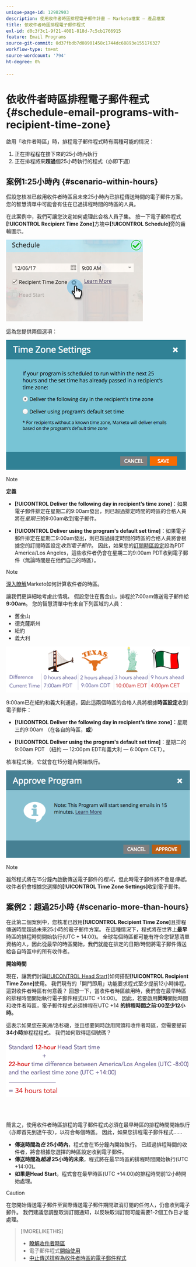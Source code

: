 ```yaml
---
unique-page-id: 12982903
description: 使用收件者時區排程電子郵件計畫 — Marketo檔案 — 產品檔案
title: 依收件者時區排程電子郵件程式
exl-id: d0c3f3c1-9f21-4081-818d-7c5cb1766915
feature: Email Programs
source-git-commit: 0d37fbdb7d08901458c1744dc68893e155176327
workflow-type: tm+mt
source-wordcount: '794'
ht-degree: 0%

---
```


# 依收件者時區排程電子郵件程式 {#schedule-email-programs-with-recipient-time-zone}

啟用「收件者時區」時，排程電子郵件程式時有兩種可能的情況：

1. 正在排程程在接下來的25小時內執行&#x200B;**&#x200B;**
1. 正在排程將來&#x200B;**超過**&#x200B;個25小時執行的程式（亦即下週）

## 案例1:25小時內 {#scenario-within-hours}

假設您核准已啟用收件者時區且未來25小時內已排程傳送時間的電子郵件方案。 您的智慧清單中可能會有住在已過排程時間的時區的人員。

在此案例中，我們可讓您決定如何處理此合格人員子集。 按一下電子郵件程式&#x200B;**[!UICONTROL Recipient Time Zone]**&#x200B;方塊中&#x200B;**[!UICONTROL Schedule]**&#x200B;旁的齒輪圖示。

![](assets/image2017-12-5-10-3a46-3a42.png)

這為您提供兩個選項：

![](assets/image2017-12-5-10-3a31-3a28.png)

>[!NOTE]
>
>**定義**
>
>* **[!UICONTROL Deliver the following day in recipient’s time zone]**：如果電子郵件排定在星期二的9:00am發出，則已超過排定時間的時區的合格人員將在&#x200B;*星期三*&#x200B;的9:00am收到電子郵件。
>
>* **[!UICONTROL Deliver using the program's default set time]**：如果電子郵件排定在星期二9:00am發出，則已超過排定時間的時區的合格人員將會根據您的訂閱時區設定&#x200B;_收到電子郵件_。 因此，如果您的[訂閱時區設定](/help/marketo/product-docs/administration/settings/select-your-language-locale-and-time-zone.md)設為PDT America/Los Angeles，這些收件者仍會在星期二的9:00am PDT收到電子郵件（無論時間是在他們自己的時區）。

>[!NOTE]
>
>[深入瞭解](/help/marketo/product-docs/email-marketing/email-programs/email-program-actions/scheduling-with-recipient-time-zone/understanding-recipient-time-zone.md#calculating-time-zone)Marketo如何計算收件者的時區。

讓我們更詳細地考慮此情境。 假設您住在舊金山，排程於7:00am傳送電子郵件給&#x200B;**9:00am**。 您的智慧清單中有來自下列區域的人員：

* 舊金山
* 德克薩斯州
* 紐約
* 義大利

![](assets/image2017-12-6-10-3a52-3a41.png)

9:00am已在紐約和義大利通過，因此這兩個時區的合格人員將根據&#x200B;**時區設定**&#x200B;收到電子郵件：

* **[!UICONTROL Deliver the following day in recipient’s time zone]：**&#x200B;星期三的9:00am （在各自的時區，**或**）

* **[!UICONTROL Deliver using the program's default set time]**：星期二的9:00am PDT （紐約 — 12:00pm EDT和義大利 — 6:00pm CET）。

核准程式後，它就會在15分鐘內開始執行。

![](assets/screen-shot-2017-12-09-at-3.34.14-pm.png)

>[!NOTE]
>
>雖然程式將在15分鐘內啟動傳送電子郵件的&#x200B;_程式_，但此時電子郵件將不會是&#x200B;_傳遞_。 收件者仍會根據您選擇的&#x200B;**[!UICONTROL Time Zone Settings]**&#x200B;收到電子郵件。

## 案例2：超過25小時 {#scenario-more-than-hours}

在此第二個案例中，您核准已啟用&#x200B;**[!UICONTROL Recipient Time Zone]**&#x200B;且排程傳送時間超過未來25小時的電子郵件方案。 在這種情況下，程式將在世界上&#x200B;**最早**&#x200B;時區的排程時間開始執行(UTC + 14:00)。 全球每個時區都可能有符合您智慧清單資格的人，因此從最早的時區開始，我們就能在排定的日期/時間將電子郵件傳送給各自時區中的所有收件者。

**開始時間**

現在，讓我們討論[[!UICONTROL Head Start]](/help/marketo/product-docs/email-marketing/email-programs/email-program-actions/head-start-for-email-programs.md)如何搭配&#x200B;**[!UICONTROL Recipient Time Zone]**&#x200B;使用。 我們現有的「開門即用」功能要求程式至少提前12小時排程。 這對收件者時區有何意義？ 回想一下，當收件者時區啟用時，我們會在最早時區的排程時間開始執行電子郵件程式(UTC +14:00)。 因此，若要啟用&#x200B;**同時**&#x200B;開始時間和收件者時區，電子郵件程式必須排程在UTC +14 **的排程時間之前:00至少12小時。**

這表示如果您在美洲/洛杉磯，並且想要同時啟用開頭和收件者時區，您需要提前&#x200B;**34小時**&#x200B;排程程程式。 我們如何取得這個號碼？

![](assets/image2017-12-5-13-3a11-3a38.png)

<br> 

簡言之，使用收件者時區排程的電子郵件程式必須在最早時區的排程時間開始執行（亦即首先到達午夜），以符合每個時區。 因此，如果您排程電子郵件程式……

* **傳送時間為&#x200B;_在_ 25小時內**，程式會在15分鐘內開始執行。 已超過排程時間的收件者，將會根據您選擇的時區設定收到電子郵件。
* **傳送時間為&#x200B;_超過_ 25小時的未來**，程式將在最早時區的排程時間開始執行(UTC +14:00)。
* **如果是Head Start**，程式會在最早時區(UTC +14:00)的排程時間前12小時開始處理。

>[!CAUTION]
>
>在您開始傳送電子郵件至實際傳送電子郵件期間取消訂閱的任何人，仍會收到電子郵件。 我們建議您調整取消訂閱通知，以反映取消訂閱可能需要1-2個工作日才能處理。

>[!MORELIKETHIS]
>
>* [瞭解收件者時區](/help/marketo/product-docs/email-marketing/email-programs/email-program-actions/scheduling-with-recipient-time-zone/understanding-recipient-time-zone.md)
>* 電子郵件程式[開始使用](/help/marketo/product-docs/email-marketing/email-programs/email-program-actions/head-start-for-email-programs.md)
>* [中止傳送排程為收件者時區的電子郵件程式](/help/marketo/product-docs/email-marketing/email-programs/email-program-actions/scheduling-with-recipient-time-zone/abort-delivery-of-email-programs-scheduled-with-recipient-time-zone.md)
